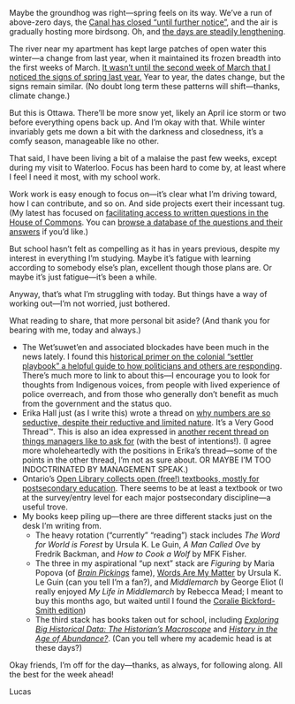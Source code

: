 Maybe the groundhog was right—spring feels on its way. We’ve a run of above-zero days, the [Canal has closed “until further notice”](https://twitter.com/NCC_Skateway/status/1231335942683865090), and the air is gradually hosting more birdsong. Oh, and [the days are steadily lengthening](https://twitter.com/SunOfSeldo).

The river near my apartment has kept large patches of open water this winter—a change from last year, when it maintained its frozen breadth into the first weeks of March. [It wasn’t until the second week of March that I noticed the signs of spring last year.](https://lucascherkewski.com/hit-and-miss/79-the-signs/) Year to year, the dates change, but the signs remain similar. (No doubt long term these patterns will shift—thanks, climate change.)

But this is Ottawa. There’ll be more snow yet, likely an April ice storm or two before everything opens back up. And I’m okay with that. While winter invariably gets me down a bit with the darkness and closedness, it’s a comfy season, manageable like no other.

That said, I have been living a bit of a malaise the past few weeks, except during my visit to Waterloo. Focus has been hard to come by, at least where I feel I need it most, with my school work.

Work work is easy enough to focus on—it’s clear what I’m driving toward, how I can contribute, and so on. And side projects exert their incessant tug. (My latest has focused on [facilitating access to written questions in the House of Commons](https://github.com/lchski/hoc-questions-analysis). You can [browse a database of the questions and their answers](https://hoc-written-questions.glitch.me/) if you’d like.)

But school hasn’t felt as compelling as it has in years previous, despite my interest in everything I’m studying. Maybe it’s fatigue with learning according to somebody else’s plan, excellent though those plans are. Or maybe it’s just fatigue—it’s been a while.

Anyway, that’s what I’m struggling with today. But things have a way of working out—I’m not worried, just bothered.

What reading to share, that more personal bit aside? (And thank you for bearing with me, today and always.)

- The Wet’suwet’en and associated blockades have been much in the news lately. I found this [historical primer on the colonial “settler playbook” a helpful guide to how politicians and others are responding](http://activehistory.ca/2020/02/exposing-the-settler-playbook-responses-to-shutdowncanada-in-historical-context/). There’s much more to link to about this—I encourage you to look for thoughts from Indigenous voices, from people with lived experience of police overreach, and from those who generally don’t benefit as much from the government and the status quo.
- Erika Hall just (as I write this) wrote a thread on [why numbers are so seductive, despite their reductive and limited nature](https://twitter.com/mulegirl/status/1231662731503104000). It’s a Very Good Thread™. This is also an idea expressed in [another recent thread on things managers like to ask for](https://twitter.com/shreyas/status/1231455889019699200) (with the best of intentions!). (I agree more wholeheartedly with the positions in Erika’s thread—some of the points in the other thread, I’m not as sure about. OR MAYBE I’M TOO INDOCTRINATED BY MANAGEMENT SPEAK.)
- Ontario’s [Open Library collects open (free!) textbooks, mostly for postsecondary education](https://openlibrary.ecampusontario.ca/). There seems to be at least a textbook or two at the survey/entry level for each major postsecondary discipline—a useful trove.
- My books keep piling up—there are three different stacks just on the desk I’m writing from.
	- The heavy rotation (“currently” “reading”) stack includes *The Word for World is Forest* by Ursula K. Le Guin, *A Man Called Ove* by Fredrik Backman, and *How to Cook a Wolf* by MFK Fisher.
	- The three in my aspirational “up next” stack are *Figuring* by Maria Popova (of [*Brain Pickings*](https://www.brainpickings.org/) fame), [Words Are My Matter](https://www.brainpickings.org/) by Ursula K. Le Guin (can you tell I’m a fan?), and _Middlemarch_ by George Eliot (I really enjoyed _My Life in Middlemarch_ by Rebecca Mead; I meant to buy this months ago, but waited until I found the [Coralie Bickford-Smith edition](https://www.penguinrandomhouse.com/books/286388/middlemarch-by-george-eliot/))
	- The third stack has books taken out for school, including [_Exploring Big Historical Data: The Historian’s Macroscope_](http://www.themacroscope.org/2.0/) and [_History in the Age of Abundance?_](https://www.mqup.ca/history-in-the-age-of-abundance--products-9780773556973.php). (Can you tell where my academic head is at these days?)

Okay friends, I’m off for the day—thanks, as always, for following along. All the best for the week ahead!

Lucas
